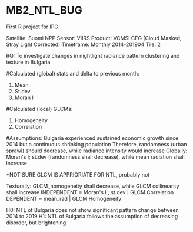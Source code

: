 # MB2_NTL_BUG
First R project for IPG

Satellite: Suomi NPP
Sensor: VIIRS
Product: VCMSLCFG (Cloud Masked, Stray Light Corrected)
Timeframe: Monthly 2014-201904
Tile: 2

RQ: To investigate changes in nightlight radiance pattern clustering and texture in Bulgaria

#Calculated (global) stats and delta to previous month:
1. Mean
2. St.dev
3. Moran I

#Calculated (local) GLCMs:
1. Homogeneity
2. Correlation

#Assumptions: Bulgaria experienced sustained economic growth since 2014 but a continuous shrinking population
  Therefore, randomness (urban sprawl) should decrease, while radiance intensity would increase
  Globally: Moran's I; st.dev (randomness shall decrease), while mean radiation shall increase

*NOT SURE GLCM IS APPRIORIATE FOR NTL, probably not
  
  Texturally: GLCM_homogeneity shall decrease, while GLCM collinearity shall increase
INDEPENDENT = Moran's I ; st.dev | GLCM Correlation
DEPENDENT = mean_rad | GLCM Homogeneity

H0: NTL of Bulgaria does not show significant pattern change between 2014 to 2019
H1: NTL of Bulgaria follows the assumption of decreasing disorder, but brightening
